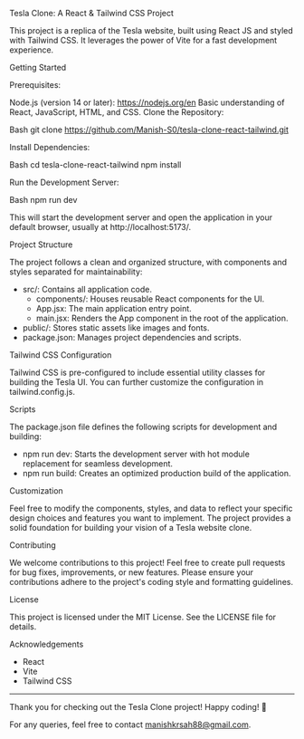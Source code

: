 Tesla Clone: A React & Tailwind CSS Project

This project is a replica of the Tesla website, built using React JS and styled with Tailwind CSS. It leverages the power of Vite for a fast development experience.

Getting Started

Prerequisites:

Node.js (version 14 or later): https://nodejs.org/en
Basic understanding of React, JavaScript, HTML, and CSS.
Clone the Repository:

Bash
git clone https://github.com/Manish-S0/tesla-clone-react-tailwind.git

Install Dependencies:

Bash
cd tesla-clone-react-tailwind
npm install

Run the Development Server:

Bash
npm run dev

This will start the development server and open the application in your default browser, usually at http://localhost:5173/.

Project Structure

The project follows a clean and organized structure, with components and styles separated for maintainability:

* src/: Contains all application code.
  * components/: Houses reusable React components for the UI.
  * App.jsx: The main application entry point.
  * main.jsx: Renders the App component in the root of the application.
* public/: Stores static assets like images and fonts.
* package.json: Manages project dependencies and scripts.

Tailwind CSS Configuration

Tailwind CSS is pre-configured to include essential utility classes for building the Tesla UI. You can further customize the configuration in tailwind.config.js.

Scripts

The package.json file defines the following scripts for development and building:

* npm run dev: Starts the development server with hot module replacement for seamless development.
* npm run build: Creates an optimized production build of the application.
  
Customization

Feel free to modify the components, styles, and data to reflect your specific design choices and features you want to implement. The project provides a solid foundation for building your vision of a Tesla website clone.

Contributing

We welcome contributions to this project! Feel free to create pull requests for bug fixes, improvements, or new features. Please ensure your contributions adhere to the project's coding style and formatting guidelines.

License

This project is licensed under the MIT License. See the LICENSE file for details.

Acknowledgements
* React
* Vite
* Tailwind CSS

***

Thank you for checking out the Tesla Clone project! Happy coding! 🚀

For any queries, feel free to contact manishkrsah88@gmail.com.







